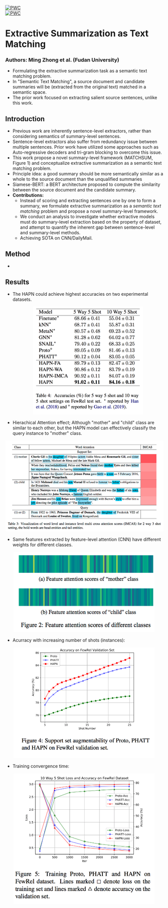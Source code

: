 [![PWC](https://img.shields.io/endpoint.svg?url=https://paperswithcode.com/badge/scibert-pretrained-contextualized-embeddings/named-entity-recognition-bc5cdr)](https://arxiv.org/pdf/2004.08795.pdf)  
[![PWC](https://img.shields.io/endpoint.svg?url=https://paperswithcode.com/badge/scibert-pretrained-contextualized-embeddings/named-entity-recognition-bc5cdr)](https://github.com/maszhongming/MatchSum)  

# Extractive Summarization as Text Matching
### Authors: Ming Zhong et al. (Fudan University)

- Formulating the extractive summarization task as a semantic text matching problem.
- In "Semantic Text Matching", a source document and candidate summaries will be (extracted from the original text) matched in a semantic space.
- The prior work focused on extracting salient source sentences, unlike this work.

## Introduction
- Previous work are inherently sentence-level extractors, rather than considering semantics of summary-level sentences.
- Sentence-level extractors also suffer from redundancy issue between multiple sentences. Prior work have utilized some approaches such as Auto-regressive decoders and tri-gram blocking to overcome this issue.
-  This work propose a novel summary-level
framework (MATCHSUM, Figure 1) and conceptualize extractive summarization as a semantic text
matching problem.
- Principle idea: a good
summary should be more semantically similar as a
whole to the source document than the unqualified
summaries
- Siamese-BERT: a BERT architecture proposed to compute the
similarity between the source document and the
candidate summary.
- __Contributions:__
  - Instead of scoring and extracting sentences
one by one to form a summary, we formulate extractive summarization as a *semantic text matching* problem and propose a novel summary-level
framework.
  - We conduct an analysis to investigate whether
extractive models must do summary-level extraction based on the property of dataset, and attempt
to quantify the inherent gap between sentence-level
and summary-level methods.
  - Achieving SOTA on CNN/DailyMail.


## Method
  - 


## Results
  - The HAPN could achieve highest accuracies on two experimental datasets. 
  
    <p align="center"><img src="https://github.com/sajastu/papers-I-read/blob/master/EMNLP/pictures/HAPN-3.png" width="350"></p>
    
  - Hierachical Attention effect; Although "mother" and "child" class are similar to each other, but the HAPN model can effectively classify the query instance to "mother" class.
  <p align="center"><img src="https://github.com/sajastu/papers-I-read/blob/master/EMNLP/pictures/HAPN-1.png" width="550"></p>
 
- Same features extracted by feature-level attention (CNN) have different weights for different classes.
<p align="center"><img src="https://github.com/sajastu/papers-I-read/blob/master/EMNLP/pictures/HAPN-2.png" width="450"></p>
    
- Acurracy with increasing number of shots (instances):    
<p align="center"><img src="https://github.com/sajastu/papers-I-read/blob/master/EMNLP/pictures/HAPN-4.png" width="450"></p>

- Training convergence time:    
<p align="center"><img src="https://github.com/sajastu/papers-I-read/blob/master/EMNLP/pictures/HAPN-5.png" width="450"></p>
